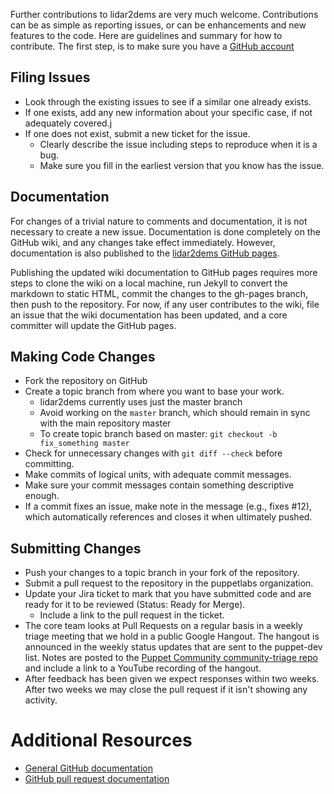 Further contributions to lidar2dems are very much welcome.  Contributions can be as simple as reporting issues, or can be enhancements and new features to the code.  Here are guidelines and summary for how to contribute. The first step, is to make sure you have a [GitHub account](https://github.com/signup/free) 

## Filing Issues
* Look through the existing issues to see if a similar one already exists.
* If one exists, add any new information about your specific case, if not adequately covered.j
* If one does not exist, submit a new ticket for the issue.
  * Clearly describe the issue including steps to reproduce when it is a bug.
  * Make sure you fill in the earliest version that you know has the issue.

## Documentation
For changes of a trivial nature to comments and documentation, it is not necessary to create a new issue. Documentation is done completely on the GitHub wiki, and any changes take effect immediately.  However, documentation is also published to the [lidar2dems GitHub pages](http://applied-geosolutions.github.io/lidar2dems/). 

Publishing the updated wiki documentation to GitHub pages requires more steps to clone the wiki on a local machine, run Jekyll to convert the markdown to static HTML, commit the changes to the gh-pages branch, then push to the repository.  For now, if any user contributes to the wiki, file an issue that the wiki documentation has been updated, and a core committer will update the GitHub pages.

## Making Code Changes
* Fork the repository on GitHub
* Create a topic branch from where you want to base your work.
  * lidar2dems currently uses just the master branch
  * Avoid working on the `master` branch, which should remain in sync with the main repository master
  * To create topic branch based on master: `git checkout -b fix_something master`
* Check for unnecessary changes with `git diff --check` before committing.
* Make commits of logical units, with adequate commit messages. 
* Make sure your commit messages contain something descriptive enough.
* If a commit fixes an issue, make note in the message (e.g., fixes #12), which automatically references and closes it when ultimately pushed.

## Submitting Changes
* Push your changes to a topic branch in your fork of the repository.
* Submit a pull request to the repository in the puppetlabs organization.
* Update your Jira ticket to mark that you have submitted code and are ready for it to be reviewed (Status: Ready for Merge).
  * Include a link to the pull request in the ticket.
* The core team looks at Pull Requests on a regular basis in a weekly triage
  meeting that we hold in a public Google Hangout. The hangout is announced in
  the weekly status updates that are sent to the puppet-dev list. Notes are
  posted to the [Puppet Community community-triage
  repo](https://github.com/puppet-community/community-triage/tree/master/core/notes)
  and include a link to a YouTube recording of the hangout.
* After feedback has been given we expect responses within two weeks. After two
  weeks we may close the pull request if it isn't showing any activity.

# Additional Resources

* [General GitHub documentation](http://help.github.com/)
* [GitHub pull request documentation](http://help.github.com/send-pull-requests/)